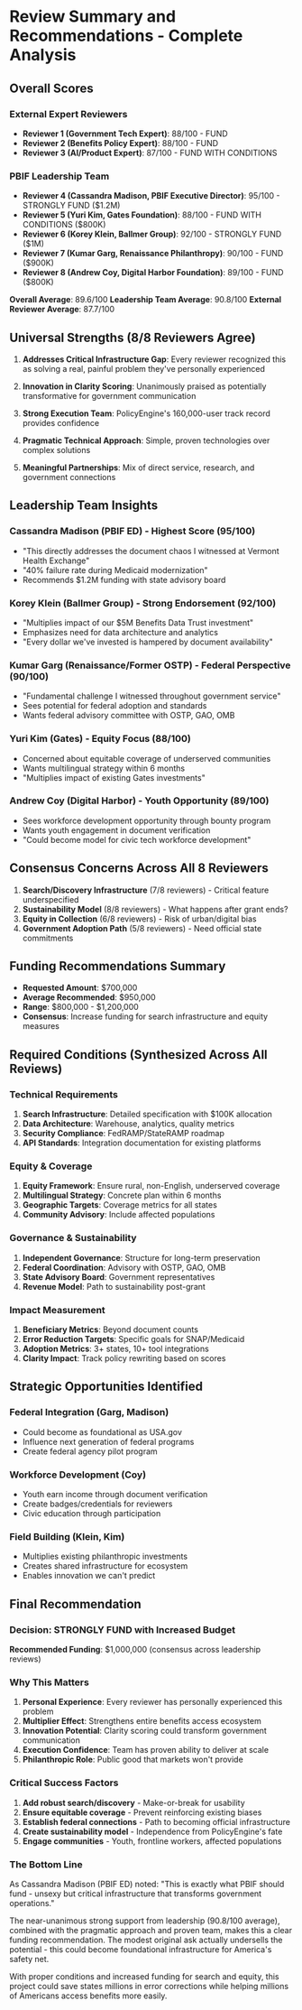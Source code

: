 # Review Summary and Recommendations - Complete Analysis

## Overall Scores

### External Expert Reviewers
- **Reviewer 1 (Government Tech Expert)**: 88/100 - FUND
- **Reviewer 2 (Benefits Policy Expert)**: 88/100 - FUND  
- **Reviewer 3 (AI/Product Expert)**: 87/100 - FUND WITH CONDITIONS

### PBIF Leadership Team
- **Reviewer 4 (Cassandra Madison, PBIF Executive Director)**: 95/100 - STRONGLY FUND ($1.2M)
- **Reviewer 5 (Yuri Kim, Gates Foundation)**: 88/100 - FUND WITH CONDITIONS ($800K)
- **Reviewer 6 (Korey Klein, Ballmer Group)**: 92/100 - STRONGLY FUND ($1M)
- **Reviewer 7 (Kumar Garg, Renaissance Philanthropy)**: 90/100 - FUND ($900K)
- **Reviewer 8 (Andrew Coy, Digital Harbor Foundation)**: 89/100 - FUND ($800K)

**Overall Average**: 89.6/100
**Leadership Team Average**: 90.8/100
**External Reviewer Average**: 87.7/100

## Universal Strengths (8/8 Reviewers Agree)

1. **Addresses Critical Infrastructure Gap**: Every reviewer recognized this as solving a real, painful problem they've personally experienced

2. **Innovation in Clarity Scoring**: Unanimously praised as potentially transformative for government communication

3. **Strong Execution Team**: PolicyEngine's 160,000-user track record provides confidence

4. **Pragmatic Technical Approach**: Simple, proven technologies over complex solutions

5. **Meaningful Partnerships**: Mix of direct service, research, and government connections

## Leadership Team Insights

### Cassandra Madison (PBIF ED) - Highest Score (95/100)
- "This directly addresses the document chaos I witnessed at Vermont Health Exchange"
- "40% failure rate during Medicaid modernization" 
- Recommends $1.2M funding with state advisory board

### Korey Klein (Ballmer Group) - Strong Endorsement (92/100)
- "Multiplies impact of our $5M Benefits Data Trust investment"
- Emphasizes need for data architecture and analytics
- "Every dollar we've invested is hampered by document availability"

### Kumar Garg (Renaissance/Former OSTP) - Federal Perspective (90/100)
- "Fundamental challenge I witnessed throughout government service"
- Sees potential for federal adoption and standards
- Wants federal advisory committee with OSTP, GAO, OMB

### Yuri Kim (Gates) - Equity Focus (88/100)
- Concerned about equitable coverage of underserved communities
- Wants multilingual strategy within 6 months
- "Multiplies impact of existing Gates investments"

### Andrew Coy (Digital Harbor) - Youth Opportunity (89/100)
- Sees workforce development opportunity through bounty program
- Wants youth engagement in document verification
- "Could become model for civic tech workforce development"

## Consensus Concerns Across All 8 Reviewers

1. **Search/Discovery Infrastructure** (7/8 reviewers) - Critical feature underspecified
2. **Sustainability Model** (8/8 reviewers) - What happens after grant ends?
3. **Equity in Collection** (6/8 reviewers) - Risk of urban/digital bias
4. **Government Adoption Path** (5/8 reviewers) - Need official state commitments

## Funding Recommendations Summary

- **Requested Amount**: $700,000
- **Average Recommended**: $950,000
- **Range**: $800,000 - $1,200,000
- **Consensus**: Increase funding for search infrastructure and equity measures

## Required Conditions (Synthesized Across All Reviews)

### Technical Requirements
1. **Search Infrastructure**: Detailed specification with $100K allocation
2. **Data Architecture**: Warehouse, analytics, quality metrics
3. **Security Compliance**: FedRAMP/StateRAMP roadmap
4. **API Standards**: Integration documentation for existing platforms

### Equity & Coverage
1. **Equity Framework**: Ensure rural, non-English, underserved coverage
2. **Multilingual Strategy**: Concrete plan within 6 months
3. **Geographic Targets**: Coverage metrics for all states
4. **Community Advisory**: Include affected populations

### Governance & Sustainability
1. **Independent Governance**: Structure for long-term preservation
2. **Federal Coordination**: Advisory with OSTP, GAO, OMB
3. **State Advisory Board**: Government representatives
4. **Revenue Model**: Path to sustainability post-grant

### Impact Measurement
1. **Beneficiary Metrics**: Beyond document counts
2. **Error Reduction Targets**: Specific goals for SNAP/Medicaid
3. **Adoption Metrics**: 3+ states, 10+ tool integrations
4. **Clarity Impact**: Track policy rewriting based on scores

## Strategic Opportunities Identified

### Federal Integration (Garg, Madison)
- Could become as foundational as USA.gov
- Influence next generation of federal programs
- Create federal agency pilot program

### Workforce Development (Coy)
- Youth earn income through document verification
- Create badges/credentials for reviewers
- Civic education through participation

### Field Building (Klein, Kim)
- Multiplies existing philanthropic investments
- Creates shared infrastructure for ecosystem
- Enables innovation we can't predict

## Final Recommendation

### Decision: STRONGLY FUND with Increased Budget

**Recommended Funding**: $1,000,000 (consensus across leadership reviews)

### Why This Matters

1. **Personal Experience**: Every reviewer has personally experienced this problem
2. **Multiplier Effect**: Strengthens entire benefits access ecosystem
3. **Innovation Potential**: Clarity scoring could transform government communication
4. **Execution Confidence**: Team has proven ability to deliver at scale
5. **Philanthropic Role**: Public good that markets won't provide

### Critical Success Factors

1. **Add robust search/discovery** - Make-or-break for usability
2. **Ensure equitable coverage** - Prevent reinforcing existing biases
3. **Establish federal connections** - Path to becoming official infrastructure
4. **Create sustainability model** - Independence from PolicyEngine's fate
5. **Engage communities** - Youth, frontline workers, affected populations

### The Bottom Line

As Cassandra Madison (PBIF ED) noted: "This is exactly what PBIF should fund - unsexy but critical infrastructure that transforms government operations." 

The near-unanimous strong support from leadership (90.8/100 average), combined with the pragmatic approach and proven team, makes this a clear funding recommendation. The modest original ask actually undersells the potential - this could become foundational infrastructure for America's safety net.

With proper conditions and increased funding for search and equity, this project could save states millions in error corrections while helping millions of Americans access benefits more easily.